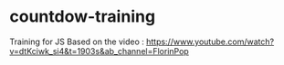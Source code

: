 # countdow-training
Training for JS
Based on the video : https://www.youtube.com/watch?v=dtKciwk_si4&t=1903s&ab_channel=FlorinPop
